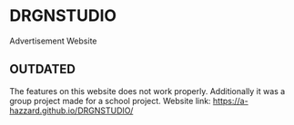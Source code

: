 # DRGNSTUDIO
Advertisement Website

## OUTDATED
The features on this website does not work properly. Additionally it was a group project made for a school project. Website link:  https://a-hazzard.github.io/DRGNSTUDIO/
